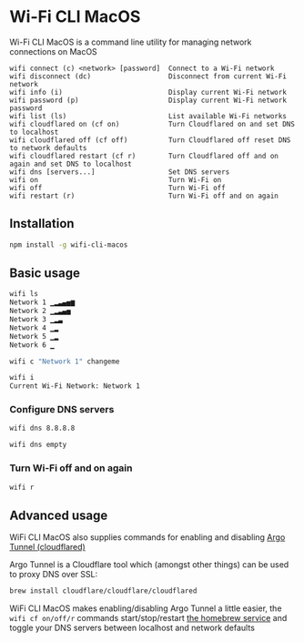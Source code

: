 # Wi-Fi CLI MacOS

Wi-Fi CLI MacOS is a command line utility for managing network connections on MacOS

```
wifi connect (c) <network> [password]  Connect to a Wi-Fi network
wifi disconnect (dc)                   Disconnect from current Wi-Fi network
wifi info (i)                          Display current Wi-Fi network
wifi password (p)                      Display current Wi-Fi network password
wifi list (ls)                         List available Wi-Fi networks
wifi cloudflared on (cf on)            Turn Cloudflared on and set DNS to localhost
wifi cloudflared off (cf off)          Turn Cloudflared off reset DNS to network defaults
wifi cloudflared restart (cf r)        Turn Cloudflared off and on again and set DNS to localhost
wifi dns [servers...]                  Set DNS servers
wifi on                                Turn Wi-Fi on
wifi off                               Turn Wi-Fi off
wifi restart (r)                       Turn Wi-Fi off and on again
```

## Installation

```sh
npm install -g wifi-cli-macos
```

## Basic usage

```sh
wifi ls
Network 1 ▁▂▃▄▅▆
Network 2 ▁▂▃▄▅
Network 3 ▁▂▃
Network 4 ▁▂
Network 5 ▁▂
Network 6 ▁
```

```sh
wifi c "Network 1" changeme
```

```sh
wifi i
Current Wi-Fi Network: Network 1
```

### Configure DNS servers

```sh
wifi dns 8.8.8.8
```

```sh
wifi dns empty
```

### Turn Wi-Fi off and on again

```sh
wifi r
```

## Advanced usage

WiFi CLI MacOS also supplies commands for enabling and disabling [Argo Tunnel (cloudflared)](https://developers.cloudflare.com/argo-tunnel/)

Argo Tunnel is a Cloudflare tool which (amongst other things) can be used to proxy DNS over SSL:

```sh
brew install cloudflare/cloudflare/cloudflared
```

WiFi CLI MacOS makes enabling/disabling Argo Tunnel a little easier, the
`wifi cf on/off/r` commands start/stop/restart
[the homebrew service](https://github.com/cloudflare/homebrew-cloudflare/pull/3)
and toggle your DNS servers between localhost and network defaults
